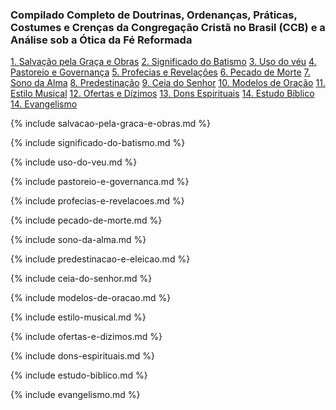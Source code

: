 ### Compilado Completo de Doutrinas, Ordenanças, Práticas, Costumes e Crenças da Congregação Cristã no Brasil (CCB) e a Análise sob a Ótica da Fé Reformada

[1. Salvação pela Graça e Obras](#salvacao-pela-graca-e-obras)
[2. Significado do Batismo](#significado-do-batismo)
[3. Uso do véu](#uso-do-veu)
[4. Pastoreio e Governança](#pastoreio-e-governanca)
[5. Profecias e Revelações](#profecias-e-revelacoes)
[6. Pecado de Morte](#pecado-de-morte)
[7. Sono da Alma](#sono-da-alma)
[8. Predestinação](#predestinacao-e-eleicao)
[9. Ceia do Senhor](#ceia-do-senhor)
[10. Modelos de Oração](#modelos-de-oracao)
[11. Estilo Musical](#estilo-musical)
[12. Ofertas e Dízimos](#ofertas-e-dizimos)
[13. Dons Espirituais](#dons-espirituais)
[14. Estudo Bíblico](#estudo-biblico)
[14. Evangelismo](#evangelismo)

{% include salvacao-pela-graca-e-obras.md %}

{% include significado-do-batismo.md %}

{% include uso-do-veu.md %}

{% include pastoreio-e-governanca.md %}

{% include profecias-e-revelacoes.md %}

{% include pecado-de-morte.md %}

{% include sono-da-alma.md %}

{% include predestinacao-e-eleicao.md %}

{% include ceia-do-senhor.md %}

{% include modelos-de-oracao.md %}

{% include estilo-musical.md %}

{% include ofertas-e-dizimos.md %}

{% include dons-espirituais.md %}

{% include estudo-biblico.md %}

{% include evangelismo.md %}